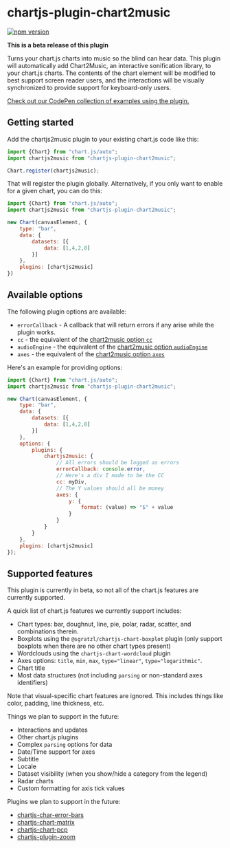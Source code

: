 # chartjs-plugin-chart2music
[![npm version](https://badge.fury.io/js/chartjs-plugin-chart2music.svg)](https://badge.fury.io/js/chartjs-plugin-chart2music)

**This is a beta release of this plugin**

Turns your chart.js charts into music so the blind can hear data. This plugin will automatically add Chart2Music, an interactive sonification library, to your chart.js charts. The contents of the chart element will be modified to best support screen reader users, and the interactions will be visually synchronized to provide support for keyboard-only users.

[Check out our CodePen collection of examples using the plugin.](https://codepen.io/collection/VYEvEQ)

## Getting started

Add the chartjs2music plugin to your existing chart.js code like this:

```js
import {Chart} from "chart.js/auto";
import chartjs2music from "chartjs-plugin-chart2music";

Chart.register(chartjs2music);
```

That will register the plugin globally. Alternatively, if you only want to enable for a given chart, you can do this:

```js
import {Chart} from "chart.js/auto";
import chartjs2music from "chartjs-plugin-chart2music";

new Chart(canvasElement, {
    type: "bar",
    data: {
        datasets: [{
            data: [1,4,2,8]
        }]
    },
    plugins: [chartjs2music]
})

```

## Available options

The following plugin options are available:
* `errorCallback` - A callback that will return errors if any arise while the plugin works.
* `cc` - the equivalent of the [chart2music option `cc`](https://chart2music.com/docs/API/Config#axes)
* `audioEngine` - the equivalent of the [chart2music option `audioEngine`](https://chart2music.com/docs/API/Config#cc)
* `axes` - the equivalent of the [chart2music option `axes`](https://chart2music.com/docs/API/Config#axes)

Here's an example for providing options:
```js
import {Chart} from "chart.js/auto";
import chartjs2music from "chartjs-plugin-chart2music";

new Chart(canvasElement, {
    type: "bar",
    data: {
        datasets: [{
            data: [1,4,2,8]
        }]
    },
    options: {
        plugins: {
            chartjs2music: {
                // All errors should be logged as errors
                errorCallback: console.error,
                // Here's a div I made to be the CC
                cc: myDiv,
                // The Y values should all be money
                axes: {
                    y: {
                        format: (value) => "$" + value
                    }
                }
            }
        }
    },
    plugins: [chartjs2music]
});
```

## Supported features

This plugin is currently in beta, so not all of the chart.js features are currently supported.

A quick list of chart.js features we currently support includes:
* Chart types: bar, doughnut, line, pie, polar, radar, scatter, and combinations therein.
* Boxplots using the `@sgratzl/chartjs-chart-boxplot` plugin (only support boxplots when there are no other chart types present)
* Wordclouds using the `chartjs-chart-wordcloud` plugin
* Axes options: `title`, `min`, `max`, `type="linear"`, `type="logarithmic"`.
* Chart title
* Most data structures (not including `parsing` or non-standard axes identifiers)

Note that visual-specific chart features are ignored. This includes things like color, padding, line thickness, etc.

Things we plan to support in the future:
* Interactions and updates
* Other chart.js plugins
* Complex `parsing` options for data
* Date/Time support for axes
* Subtitle
* Locale
* Dataset visibility (when you show/hide a category from the legend)
* Radar charts
* Custom formatting for axis tick values

Plugins we plan to support in the future:
* [chartjs-char-error-bars](https://www.npmjs.com/package/chartjs-chart-error-bars)
* [chartjs-chart-matrix](https://www.npmjs.com/package/chartjs-chart-matrix)
* [chartjs-chart-pcp](https://www.npmjs.com/package/chartjs-chart-pcp)
* [chartjs-plugin-zoom](https://www.npmjs.com/package/chartjs-plugin-zoom)
